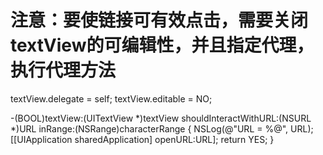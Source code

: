 # 注意：要使链接可有效点击，需要关闭textView的可编辑性，并且指定代理，执行代理方法
textView.delegate = self;
textView.editable = NO;

-(BOOL)textView:(UITextView *)textView shouldInteractWithURL:(NSURL *)URL inRange:(NSRange)characterRange {
NSLog(@"URL = %@", URL);
[[UIApplication sharedApplication] openURL:URL];
return YES;
}
